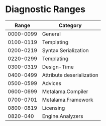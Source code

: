 # Diagnostic Ranges

| Range     | Category
|-----------|-------------------------------- 
| 0000-0099 | General 
| 0100-0119 | Templating 
| 0200-0219 | Syntax Serialization 
| 0220-0299 | Templating 
| 0300-0319 | Design-Time 
| 0400-0499 | Attribute deserialization 
| 0500-0599 | Advices
| 0600-0699 | Metalama.Compiler
| 0700-0701 | Metalama.Framework
| 0800-0819 | Licensing
| 0820-040  | Engine.Analyzers
